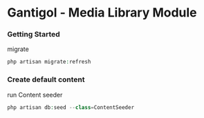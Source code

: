 Gantigol - Media Library Module
=======================

### Getting Started
migrate
```php
php artisan migrate:refresh
```

### Create default content
run Content seeder
```php
php artisan db:seed --class=ContentSeeder
```

